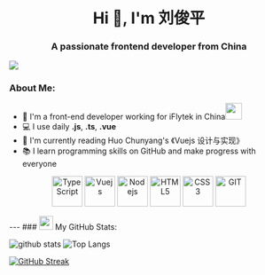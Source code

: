 <h1 align="center">Hi 👋, I'm 刘俊平</h1>
<h3 align="center">A passionate frontend developer from China</h3>

![](https://camo.githubusercontent.com/992babdffd8c74a1502de375fbdf7e4d54773242/68747470733a2f2f6d656469612e67697068792e636f6d2f6d656469612f53576f536b4e36447854737a71494b4571762f67697068792e676966)

### About Me:

- 🏦 I'm a front-end developer working for iFlytek in China<img src="https://media.giphy.com/media/WUlplcMpOCEmTGBtBW/giphy.gif" width="30">
- 💻 I use daily **.js**, **.ts**, **.vue**
- 📖 I'm currently reading Huo Chunyang's 《Vuejs 设计与实现》
- 📚 I learn programming skills on GitHub and make progress with everyone

<p align="center">
    <img src="https://www.vectorlogo.zone/logos/typescriptlang/typescriptlang-icon.svg" alt="TypeScript" width="55" height="55"/>
    <img src="https://www.vectorlogo.zone/logos/vuejs/vuejs-icon.svg" alt="Vuejs" width="55" height="55"/>
    <img src="https://www.vectorlogo.zone/logos/nodejs/nodejs-icon.svg" alt="Nodejs" width="55" height="55"/>
    <img src="https://www.vectorlogo.zone/logos/w3_html5/w3_html5-icon.svg" alt="HTML5" width="55" height="55"/>
    <img src="https://www.vectorlogo.zone/logos/w3_css/w3_css-icon.svg" alt="CSS3" width="55" height="55"/>
    <img src="https://www.vectorlogo.zone/logos/git-scm/git-scm-icon.svg" alt="GIT" width="55" height="55"/> 
</p>
---
### <img src='https://media1.giphy.com/media/du3J3cXyzhj75IOgvA/giphy.gif?cid=ecf05e47x2g034i9pzwtzzsd3xgg2w9nr94t4tflbbgo3008&rid=giphy.gif' width='25px'> My GitHub Stats:

<p >
    <img  src="https://github-readme-stats.vercel.app/api?username=jp-liu&show_icons=true&title_color=ffc857&icon_color=8ac926&text_color=daf7dc&bg_color=151515&hide=issues&count_private=true&include_all_commits=true" title="github stats">
    <img   src="https://github-readme-stats.vercel.app/api/top-langs/?username=jp-liu&layout=compact&text_color=daf7dc&bg_color=151515&hide=css,html" title="Top Langs">
</p>

[![GitHub Streak](https://github-readme-streak-stats.herokuapp.com/?user=jp-liu&theme=dark)](https://git.io/streak-stats)

